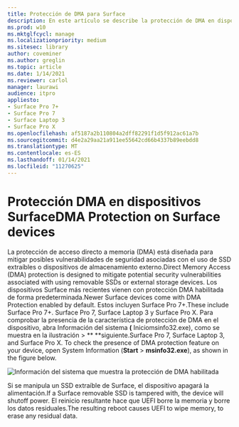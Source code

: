 ```yaml
---
title: Protección de DMA para Surface
description: En este artículo se describe la protección de DMA en dispositivos Surface compatibles
ms.prod: w10
ms.mktglfcycl: manage
ms.localizationpriority: medium
ms.sitesec: library
author: coveminer
ms.author: greglin
ms.topic: article
ms.date: 1/14/2021
ms.reviewer: carlol
manager: laurawi
audience: itpro
appliesto:
- Surface Pro 7+
- Surface Pro 7
- Surface Laptop 3
- Surface Pro X
ms.openlocfilehash: af5187a2b110804a2dff82291f1d5f912ac61a7b
ms.sourcegitcommit: d4e2a29aa21a911ee55642cd66b4337b89eebdd8
ms.translationtype: MT
ms.contentlocale: es-ES
ms.lasthandoff: 01/14/2021
ms.locfileid: "11270625"
---
```

# <span data-ttu-id="d2fcb-103">Protección DMA en dispositivos Surface</span><span class="sxs-lookup"><span data-stu-id="d2fcb-103">DMA Protection on Surface devices</span></span>

<span data-ttu-id="d2fcb-104">La protección de acceso directo a memoria (DMA) está diseñada para mitigar posibles vulnerabilidades de seguridad asociadas con el uso de SSD extraíbles o dispositivos de almacenamiento externo.</span><span class="sxs-lookup"><span data-stu-id="d2fcb-104">Direct Memory Access (DMA) protection is designed to mitigate potential security vulnerabilities associated with using removable SSDs or external storage devices.</span></span> <span data-ttu-id="d2fcb-105">Los dispositivos Surface más recientes vienen con protección DMA habilitada de forma predeterminada.</span><span class="sxs-lookup"><span data-stu-id="d2fcb-105">Newer Surface devices come with DMA Protection enabled by default.</span></span> <span data-ttu-id="d2fcb-106">Estos incluyen Surface Pro 7+.</span><span class="sxs-lookup"><span data-stu-id="d2fcb-106">These include Surface Pro 7+.</span></span> <span data-ttu-id="d2fcb-107">Surface Pro 7, Surface Laptop 3 y Surface Pro X.  Para comprobar la presencia de la característica de protección de DMA en el dispositivo, abra Información del sistema **(** Iniciomsinfo32.exe), como se muestra en la ilustración  >  \*\* \*\*siguiente.</span><span class="sxs-lookup"><span data-stu-id="d2fcb-107">Surface Pro 7, Surface Laptop 3, and Surface Pro X.  To check the presence of DMA protection feature on your device, open System Information (**Start** > **msinfo32.exe**), as shown in the figure below.</span></span>

![Información del sistema que muestra la protección de DMA habilitada](images/systeminfodma.png)

<span data-ttu-id="d2fcb-109">Si se manipula un SSD extraíble de Surface, el dispositivo apagará la alimentación.</span><span class="sxs-lookup"><span data-stu-id="d2fcb-109">If a Surface removable SSD is tampered with, the device will shutoff power.</span></span> <span data-ttu-id="d2fcb-110">El reinicio resultante hace que UEFI borre la memoria y borre los datos residuales.</span><span class="sxs-lookup"><span data-stu-id="d2fcb-110">The resulting reboot causes UEFI to wipe memory, to erase any residual data.</span></span>

